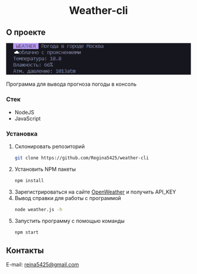 <!-- PROJECT LOGO -->
<br />
<div align="center">
  <h1 align="center">Weather-cli</h1>
</div>


<!-- ABOUT THE PROJECT -->
## О проекте

<div align="center">
  <span>
    <img src="./assets/weather.png" alt="demo image">
   </span>
</div>

Программа для вывода прогноза погоды в консоль


### Стек

* NodeJS
* JavaScript


<!-- GETTING STARTED -->
### Установка

1. Склонировать репозиторий
   ```sh
   git clone https://github.com/Regina5425/weather-cli
   ```
2. Установить NPM пакеты
   ```sh
   npm install
   ```
3. Зарегистрироваться на сайте <a href="https://openweathermap.org/">OpenWeather</a> и получить API_KEY 
4. Вывод справки для работы с программой
	```sh
	node weather.js -h
	```
5. Запустить программу с помощью команды
	```sh
	npm start
	```


<!-- CONTACT -->
## Контакты

E-mail: reina5425@gmail.com
